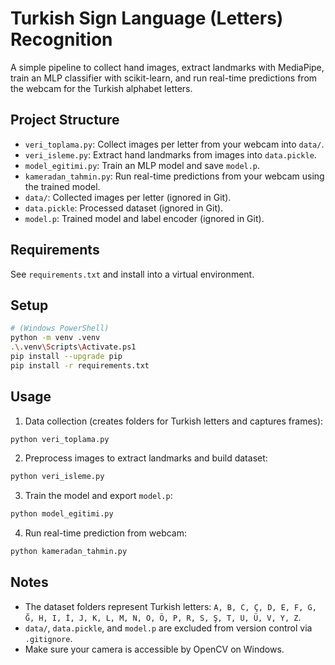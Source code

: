 # Turkish Sign Language (Letters) Recognition

A simple pipeline to collect hand images, extract landmarks with MediaPipe, train an MLP classifier with scikit-learn, and run real-time predictions from the webcam for the Turkish alphabet letters.

## Project Structure
- `veri_toplama.py`: Collect images per letter from your webcam into `data/`.
- `veri_isleme.py`: Extract hand landmarks from images into `data.pickle`.
- `model_egitimi.py`: Train an MLP model and save `model.p`.
- `kameradan_tahmin.py`: Run real-time predictions from your webcam using the trained model.
- `data/`: Collected images per letter (ignored in Git).
- `data.pickle`: Processed dataset (ignored in Git).
- `model.p`: Trained model and label encoder (ignored in Git).

## Requirements
See `requirements.txt` and install into a virtual environment.

## Setup
```bash
# (Windows PowerShell)
python -m venv .venv
.\.venv\Scripts\Activate.ps1
pip install --upgrade pip
pip install -r requirements.txt
```

## Usage
1) Data collection (creates folders for Turkish letters and captures frames):
```bash
python veri_toplama.py
```

2) Preprocess images to extract landmarks and build dataset:
```bash
python veri_isleme.py
```

3) Train the model and export `model.p`:
```bash
python model_egitimi.py
```

4) Run real-time prediction from webcam:
```bash
python kameradan_tahmin.py
```

## Notes
- The dataset folders represent Turkish letters: `A, B, C, Ç, D, E, F, G, Ğ, H, I, İ, J, K, L, M, N, O, Ö, P, R, S, Ş, T, U, Ü, V, Y, Z`.
- `data/`, `data.pickle`, and `model.p` are excluded from version control via `.gitignore`.
- Make sure your camera is accessible by OpenCV on Windows.
